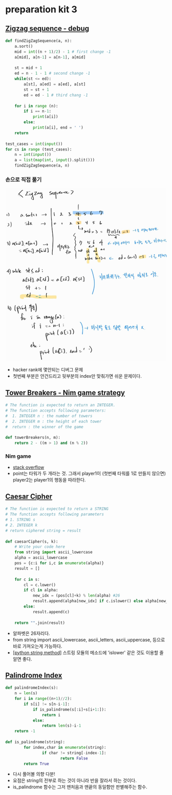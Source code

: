 # preparation kit 3

## [Zigzag sequence - debug](https://www.hackerrank.com/challenges/one-week-preparation-kit-zig-zag-sequence/problem?isFullScreen=true&h_l=interview&playlist_slugs%5B%5D=preparation-kits&playlist_slugs%5B%5D=one-week-preparation-kit&playlist_slugs%5B%5D=one-week-day-three)

```python
def findZigZagSequence(a, n):
    a.sort()
    mid = int((n + 1)/2) - 1 # first change -1
    a[mid], a[n-1] = a[n-1], a[mid]

    st = mid + 1
    ed = n - 1 - 1 # second change -1
    while(st <= ed):
        a[st], a[ed] = a[ed], a[st]
        st = st + 1
        ed = ed - 1 # third chang -1

    for i in range (n):
        if i == n-1:
            print(a[i])
        else:
            print(a[i], end = ' ')
    return

test_cases = int(input())
for cs in range (test_cases):
    n = int(input())
    a = list(map(int, input().split()))
    findZigZagSequence(a, n)
```

### 손으로 직접 풀기

![handwriting - Nim game strategy](./img/zigzag.jpeg)

- hacker rank에 몇안되는 디버그 문제
- 첫번째 부분은 안건드리고 뒷부분의 index만 맞춰가면 쉬운 문제이다.

## [Tower Breakers - Nim game strategy](https://www.hackerrank.com/challenges/one-week-preparation-kit-tower-breakers-1/problem?isFullScreen=true&h_l=interview&playlist_slugs%5B%5D=preparation-kits&playlist_slugs%5B%5D=one-week-preparation-kit&playlist_slugs%5B%5D=one-week-day-three&h_r=next-challenge&h_v=zen)

```python
# The function is expected to return an INTEGER.
# The function accepts following parameters:
#  1. INTEGER n : the number of towers
#  2. INTEGER m : the height of each tower
#  return : the winner of the game

def towerBreakers(n, m):
    return 2 - ((m > 1) and (n % 2))
```

### Nim game

- [stack overflow](https://stackoverflow.com/questions/41643198/tower-breakers-nim-game-variation-with-divisors)
- point는 타워가 두 개라는 것. 그래서 player1이 (첫번째 타워를 1로 만들지 않으면) player2는 player1의 행동을 따라한다.

## [Caesar Cipher](https://www.hackerrank.com/challenges/one-week-preparation-kit-caesar-cipher-1/problem?isFullScreen=true&h_l=interview&playlist_slugs%5B%5D=preparation-kits&playlist_slugs%5B%5D=one-week-preparation-kit&playlist_slugs%5B%5D=one-week-day-three)

```python
# The function is expected to return a STRING
# The function accepts following parameters
# 1. STRING s
# 2. INTEGER k
# return ciphered string = result

def caesarCipher(s, k):
    # Write your code here
    from string import ascii_lowercase
    alpha = ascii_lowercase
    pos = {c:i for i,c in enumerate(alpha)}
    result = []

    for c in s:
        cl = c.lower()
        if cl in alpha:
            new_idx = (pos[cl]+k) % len(alpha) #26
            result.append(alpha[new_idx] if c.islower() else alpha[new_idx].upper())
        else:
            result.append(c)

    return "".join(result)
```

- 알파벳은 26자리다.
- from string import ascii_lowercase, ascii_letters, ascii_uppercase, 등으로 바로 가져오는게 가능하다.
- [[python string method]](https://docs.python.org/ko/3/library/stdtypes.html#string-methods) 스트링 모듈의 메소드에 'islower' 같은 것도 이용할 줄 알면 좋다.

## [Palindrome Index](https://www.hackerrank.com/challenges/palindrome-index/problem)

```python
def palindromeIndex(s):
    n = len(s)
    for i in range((n+1)//2):
        if s[i] != s[n-i-1]:
            if is_palindrome(s[:i]+s[i+1:]):
                return i
            else:
                return len(s)-i-1
    return -1

def is_palindrome(string):
        for index,char in enumerate(string):
                if char != string[-index-1]:
                        return False
        return True
```

- 다시 풀어볼 의향 다분!
- 요점은 string의 전부로 하는 것이 아니라 반을 잘라서 하는 것이다.
- is_palindrome 함수는 그저 맨처음과 맨끝의 동일함만 판별해주는 함수.
